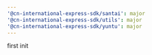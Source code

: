 ```yaml
---
'@cn-international-express-sdk/santai': major
'@cn-international-express-sdk/utils': major
'@cn-international-express-sdk/yuntu': major
---
```


first init
